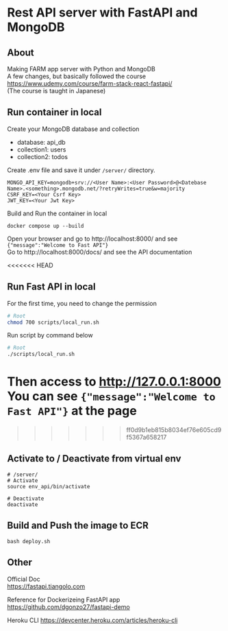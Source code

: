 # Rest API server with FastAPI and MongoDB
## About
Making FARM app server with Python and MongoDB   
A few changes, but basically followed the course   
https://www.udemy.com/course/farm-stack-react-fastapi/   
(The course is taught in Japanese)

## Run container in local
Create your MongoDB database and collection    
  - database: api_db   
  - collection1: users   
  - collection2: todos   

Create .env file and save it under `/server/` directory.
```.env
MONGO_API_KEY=mongodb+srv://<User Name>:<User Password>@<Datebase Name>.<something>.mongodb.net/?retryWrites=true&w=majority
CSRF_KEY=<Your Csrf Key>
JWT_KEY=<Your Jwt Key>
```
Build and Run the container in local
```shell
docker compose up --build
```
Open your browser and go to http://localhost:8000/ and see `{"message":"Welcome to Fast API"}`   
Go to http://localhost:8000/docs/ and see the API documentation    

<<<<<<< HEAD
## Run Fast API in local
For the first time, you need to change the permission
```zsh
# Root
chmod 700 scripts/local_run.sh
```
Run script by command below
```zsh
# Root
./scripts/local_run.sh
```
Then access to http://127.0.0.1:8000   
You can see `{"message":"Welcome to Fast API"}` at the page
=======
>>>>>>> ff0d9b1eb815b8034ef76e605cd9f5367a658217
## Activate to / Deactivate from virtual env
```shell
# /server/
# Activate
source env_api/bin/activate

# Deactivate
deactivate
```

## Build and Push the image to ECR
```shell
bash deploy.sh
```

## Other  

Official Doc  
https://fastapi.tiangolo.com

Reference for Dockerizeing FastAPI app
https://github.com/dgonzo27/fastapi-demo

Heroku CLI
https://devcenter.heroku.com/articles/heroku-cli